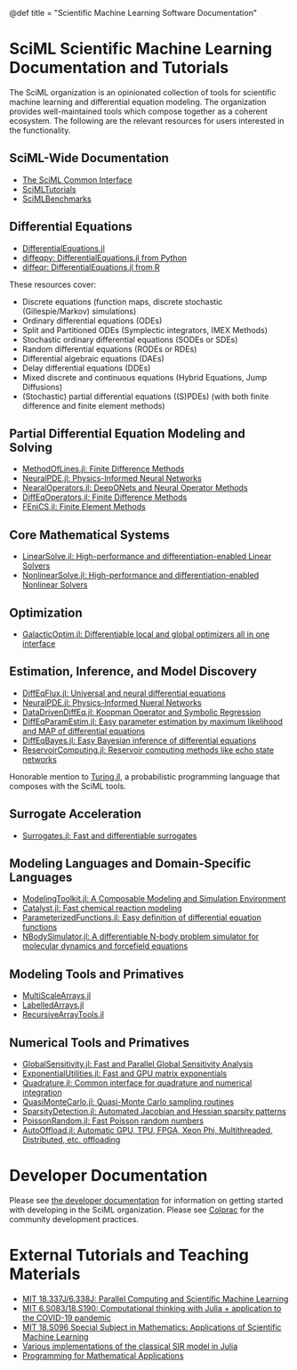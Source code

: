 @def title = "Scientific Machine Learning Software Documentation"

# SciML Scientific Machine Learning Documentation and Tutorials

The SciML organization is an opinionated collection of tools for
scientific machine learning and differential equation modeling. The
organization provides well-maintained tools which compose together
as a coherent ecosystem. The following are the relevant resources for
users interested in the functionality.

## SciML-Wide Documentation

- [The SciML Common Interface](https://scimlbase.sciml.ai/dev/)
- [SciMLTutorials](https://github.com/SciML/SciMLTutorials.jl)
- [SciMLBenchmarks](https://github.com/SciML/SciMLBenchmarks.jl)

## Differential Equations

- [DifferentialEquations.jl](https://diffeq.sciml.ai/latest/)
- [diffeqpy: DifferentialEquations.jl from Python](https://github.com/SciML/diffeqpy)
- [diffeqr: DifferentialEquations.jl from R](https://github.com/SciML/diffeqr)

These resources cover:

- Discrete equations (function maps, discrete stochastic (Gillespie/Markov)
  simulations)
- Ordinary differential equations (ODEs)
- Split and Partitioned ODEs (Symplectic integrators, IMEX Methods)
- Stochastic ordinary differential equations (SODEs or SDEs)
- Random differential equations (RODEs or RDEs)
- Differential algebraic equations (DAEs)
- Delay differential equations (DDEs)
- Mixed discrete and continuous equations (Hybrid Equations, Jump Diffusions)
- (Stochastic) partial differential equations ((S)PDEs) (with both finite
  difference and finite element methods)

## Partial Differential Equation Modeling and Solving

- [MethodOfLines.jl: Finite Difference Methods](https://methodoflines.sciml.ai/dev/)
- [NeuralPDE.jl: Physics-Informed Neural Networks](https://neuralpde.sciml.ai/dev/)
- [NearalOperators.jl: DeepONets and Neural Operator Methods](https://neuraloperators.sciml.ai/dev/)
- [DiffEqOperators.jl: Finite Difference Methods](https://diffeqoperators.sciml.ai/dev/)
- [FEniCS.jl: Finite Element Methods](https://github.com/SciML/FEniCS.jl)

## Core Mathematical Systems

- [LinearSolve.jl: High-performance and differentiation-enabled Linear Solvers](https://linearsolve.sciml.ai/dev/)
- [NonlinearSolve.jl: High-performance and differentiation-enabled Nonlinear Solvers](https://nonlinearsolve.sciml.ai/dev/)

## Optimization

- [GalacticOptim.jl: Differentiable local and global optimizers all in one interface](https://galacticoptim.sciml.ai/dev/)

## Estimation, Inference, and Model Discovery

- [DiffEqFlux.jl: Universal and neural differential equations](https://diffeqflux.sciml.ai/dev/)
- [NeuralPDE.jl: Physics-Informed Nueral Networks](https://github.com/SciML/NeuralPDE.jl)
- [DataDrivenDiffEq.jl: Koopman Operator and Symbolic Regression](https://datadriven.sciml.ai/dev/)
- [DiffEqParamEstim.jl: Easy parameter estimation by maximum likelihood and MAP of differential equations](https://diffeqparamestim.sciml.ai/dev/)
- [DiffEqBayes.jl: Easy Bayesian inference of differential equations](https://diffeqbayes.sciml.ai/dev/)
- [ReservoirComputing.jl: Reservoir computing methods like echo state networks](https://reservoircomputing.sciml.ai/dev/)

Honorable mention to [Turing.jl](https://turing.ml/dev/), a probabilistic programming
language that composes with the SciML tools.

## Surrogate Acceleration

- [Surrogates.jl: Fast and differentiable surrogates](https://surrogates.sciml.ai/latest/)

## Modeling Languages and Domain-Specific Languages

- [ModelingToolkit.jl: A Composable Modeling and Simulation Environment](https://mtk.sciml.ai/dev/)
- [Catalyst.jl: Fast chemical reaction modeling](https://catalyst.sciml.ai/dev/)
- [ParameterizedFunctions.jl: Easy definition of differential equation functions](https://github.com/SciML/ParameterizedFunctions.jl)
- [NBodySimulator.jl: A differentiable N-body problem simulator for molecular dynamics and forcefield equations](https://github.com/SciML/NBodySimulator.jl)

## Modeling Tools and Primatives

- [MultiScaleArrays.jl](https://github.com/SciML/MultiScaleArrays.jl)
- [LabelledArrays.jl](https://github.com/SciML/LabelledArrays.jl)
- [RecursiveArrayTools.jl](https://github.com/SciML/RecursiveArrayTools.jl)

## Numerical Tools and Primatives

- [GlobalSensitivity.jl: Fast and Parallel Global Sensitivity Analysis](https://globalsensitivity.sciml.ai/dev/)
- [ExponentialUtilities.jl: Fast and GPU matrix exponentials](https://github.com/SciML/ExponentialUtilities.jl)
- [Quadrature.jl: Common interface for quadrature and numerical integration](https://github.com/SciML/Quadrature.jl)
- [QuasiMonteCarlo.jl: Quasi-Monte Carlo sampling routines](https://github.com/SciML/QuasiMonteCarlo.jl)
- [SparsityDetection.jl: Automated Jacobian and Hessian sparsity patterns](https://github.com/SciML/SparsityDetection.jl)
- [PoissonRandom.jl: Fast Poisson random numbers](https://github.com/SciML/PoissonRandom.jl)
- [AutoOffload.jl: Automatic GPU, TPU, FPGA, Xeon Phi, Multithreaded, Distributed, etc. offloading](https://github.com/SciML/AutoOffload.jl)

# Developer Documentation

Please see [the developer documentation](http://devdocs.sciml.ai/latest/)
for information on getting started with developing in the SciML organization.
Please see [Colprac](https://github.com/SciML/ColPrac) for the community
development practices.

# External Tutorials and Teaching Materials

- [MIT 18.337J/6.338J: Parallel Computing and Scientific Machine Learning](https://github.com/mitmath/18337)
- [MIT 6.S083/18.S190: Computational thinking with Julia + application to the COVID-19 pandemic](https://github.com/mitmath/6S083)
- [MIT 18.S096 Special Subject in Mathematics: Applications of Scientific Machine Learning](https://github.com/mitmath/18S096SciML)
- [Various implementations of the classical SIR model in Julia](https://github.com/epirecipes/sir-julia)
- [Programming for Mathematical Applications](https://robertsweeneyblanco.github.io/Programming_for_Mathematical_Applications/home.html)
